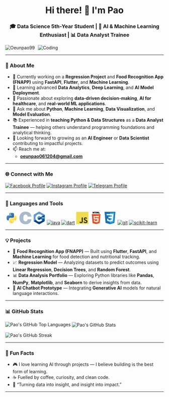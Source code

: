 <h1 align="center">Hi there! 👋 I'm Pao</h1>
<h3 align="center">🎓 Data Science 5th-Year Student | 🤖 AI & Machine Learning Enthusiast | 📊 Data Analyst Trainee</h3>

<img align="right" alt="Coding" width="400" src="https://media.tenor.com/IQ6Z-aPhr1wAAAAd/date-everywhere-data.gif">

<p align="left"> <img src="https://komarev.com/ghpvc/?username=Oeunpao99&label=Profile%20views&color=0e75b6&style=flat" alt="Oeunpao99" /> </p>

---

### 🚀 About Me  
- 🔭 Currently working on a **Regression Project** and **Food Recognition App (FNAPP)** using **FastAPI**, **Flutter**, and **Machine Learning**.  
- 🌱 Learning advanced **Data Analytics**, **Deep Learning**, and **AI Model Deployment**.  
- 🧠 Passionate about exploring **data-driven decision-making**, **AI for healthcare**, and **real-world ML applications**.  
- 💬 Ask me about **Python**, **Machine Learning**, **Data Visualization**, and **Model Evaluation**.  
- 📚 Experienced in **teaching Python & Data Structures** as a **Data Analyst Trainee** — helping others understand programming foundations and analytical thinking.  
- 💼 Looking forward to growing as an **AI Engineer** or **Data Scientist** contributing to impactful projects.  
- 📫 Reach me at:  
  - **oeunpao061204@gmail.com**

---

### 🌐 Connect with Me  
<p align="left">
  <a href="https://www.facebook.com/profile.php?id=100035142420618&mibextid=ZbWKwL" target="blank"><img align="center" src="https://raw.githubusercontent.com/rahuldkjain/github-profile-readme-generator/master/src/images/icons/Social/facebook.svg" alt="Facebook Profile" height="30" width="40" /></a>
  <a href="https://www.instagram.com/oeun_pao?igsh=c2RqbjlxcGN0MDFt" target="blank"><img align="center" src="https://raw.githubusercontent.com/rahuldkjain/github-profile-readme-generator/master/src/images/icons/Social/instagram.svg" alt="Instagram Profile" height="30" width="40" /></a>
  <a href="https://t.me/Oeun_Pao" target="blank"><img align="center" src="https://upload.wikimedia.org/wikipedia/commons/8/82/Telegram_logo.svg" alt="Telegram Profile" height="30" width="40" /></a>
</p>

---

### 🧰 Languages and Tools
<p align="left">
  <a href="https://www.python.org" target="_blank" rel="noreferrer"><img src="https://raw.githubusercontent.com/devicons/devicon/master/icons/python/python-original.svg" alt="python" width="40" height="40"/></a>
  <a href="https://www.cprogramming.com/" target="_blank" rel="noreferrer"><img src="https://raw.githubusercontent.com/devicons/devicon/master/icons/c/c-original.svg" alt="c" width="40" height="40"/></a>
  <a href="https://www.w3schools.com/cpp/" target="_blank" rel="noreferrer"><img src="https://raw.githubusercontent.com/devicons/devicon/master/icons/cplusplus/cplusplus-original.svg" alt="cplusplus" width="40" height="40"/></a>
  <a href="https://www.java.com/en/" target="_blank" rel="noreferrer"><img src="https://avatars3.githubusercontent.com/u/18692364?s=400&v=4" alt="java" width="40" height="40"/></a>
  <a href="https://www.dart.dev" target="_blank" rel="noreferrer"><img src="https://cdn-images-1.medium.com/v2/resize:fit:1200/1*knHF_qpxdtS8h0Z8EeqowA.png" alt="dart" width="40" height="40"/></a>
  <a href="https://www.javascript.com/" target="_blank" rel="noreferrer"><img src="https://raw.githubusercontent.com/devicons/devicon/master/icons/javascript/javascript-original.svg" alt="javascript" width="40" height="40"/></a>
  <a href="https://www.w3.org/html/" target="_blank" rel="noreferrer"><img src="https://raw.githubusercontent.com/devicons/devicon/master/icons/html5/html5-original-wordmark.svg" alt="html5" width="40" height="40"/></a>
  <a href="https://www.w3.org/Style/CSS/Overview.en.html" target="_blank" rel="noreferrer"><img src="https://raw.githubusercontent.com/devicons/devicon/master/icons/css3/css3-original.svg" alt="css" width="40" height="40"/></a>
  <a href="https://git-scm.com/" target="_blank" rel="noreferrer"><img src="https://www.vectorlogo.zone/logos/git-scm/git-scm-icon.svg" alt="git" width="40" height="40"/></a>
  <a href="https://scikit-learn.org/stable/" target="_blank" rel="noreferrer"><img src="https://upload.wikimedia.org/wikipedia/commons/thumb/0/05/Scikit_learn_logo_small.svg/1280px-Scikit_learn_logo_small.svg.png" alt="scikit-learn" width="40" height="40"/></a>
</p>

---

### 💡 Projects
- 🧠 **Food Recognition App (FNAPP)** — Built using **Flutter**, **FastAPI**, and **Machine Learning** for food detection and nutritional tracking.  
- 📈 **Regression Model** — Analyzing datasets to predict outcomes using **Linear Regression**, **Decision Trees**, and **Random Forest**.  
- 📊 **Data Analysis Portfolio** — Exploring Python libraries like **Pandas**, **NumPy**, **Matplotlib**, and **Seaborn** to derive insights from data.  
- 🤖 **AI Chatbot Prototype** — Integrating **Generative AI** models for natural language interactions.  

---

### 📊 GitHub Stats  
<p><img align="left" src="https://github-readme-stats.vercel.app/api/top-langs?username=Oeunpao99&show_icons=true&locale=en&layout=compact" alt="Pao's GitHub Top Languages" /></p>

<p>&nbsp;<img align="center" src="https://github-readme-stats.vercel.app/api?username=Oeunpao99&show_icons=true&locale=en" alt="Pao's GitHub Stats" /></p>

<p><img align="center" src="https://github-readme-streak-stats.herokuapp.com/?user=Oeunpao99" alt="Pao's GitHub Streak" /></p>

---

### 🌟 Fun Facts  
- 🎮 I love learning AI through projects — I believe building is the best form of learning.  
- ☕ Fuelled by coffee, curiosity, and clean code.  
- 💭 “Turning data into insight, and insight into impact.”  

---
